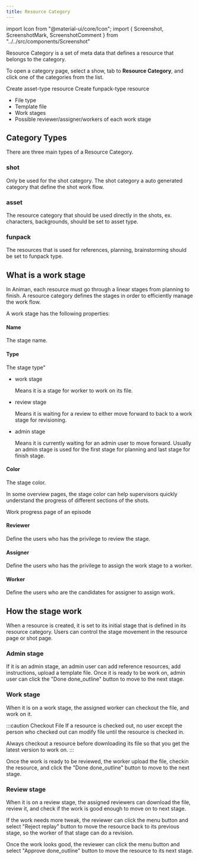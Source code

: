 ```yaml
---
title: Resource Category
---
```

import Icon from "@material-ui/core/Icon";
import { Screenshot, ScreenshotMark, ScreenshotComment } from "../../src/components/Screenshot"

Resource Category is a set of meta data that defines a resource that belongs to the category.

To open a category page, select a show, tab to **Resource Category**, and click one of the categories from the list.

<Screenshot image="/screenshot/resource_category_list.png">
  <ScreenshotMark x="96.3%" y="45%" width="5%" height="8%" textPosition="left">Create asset-type resource</ScreenshotMark>
  <ScreenshotMark x="96.3%" y="82.2%" width="5%" height="8%" textPosition="left">Create funpack-type resource</ScreenshotMark>
</Screenshot>

- File type
- Template file
- Work stages
- Possible reviewer/assigner/workers of each work stage

<Screenshot image="/screenshot/resource_category.png">
  
</Screenshot>

## Category Types

There are three main types of a Resource Category.

### shot

  Only be used for the shot category. The shot category a auto generated category that define the shot work flow.

### asset

  The resource category that should be used directly in the shots, ex. characters, backgrounds, should be set to 
  asset type.

### funpack

  The resources that is used for references, planning, brainstorming should be set to funpack type.


## What is a work stage

In Animan, each resource must go through a linear stages from planning to finish.
A resource category defines the stages in order to efficiently manage the work flow.

A work stage has the following properties:

#### Name
The stage name.

#### Type
The stage type"

- work stage
  
  Means it is a stage for worker to work on its file.

- review stage
  
  Means it is waiting for a review to either move forward to back to a work stage for revisioning.

- admin stage

  Means it is currently waiting for an admin user to move forward.
  Usually an admin stage is used for the first stage for planning and last stage for finish stage.

#### Color
The stage color.

In some overview pages, the stage color can help supervisors quickly understand the progress of
different sections of the shots.

<Screenshot image="/screenshot/episode_work_progress.png">
  <ScreenshotComment>Work progress page of an episode</ScreenshotComment>
</Screenshot>

#### Reviewer
Define the users who has the privilege to review the stage.

#### Assigner
Define the users who has the privilege to assign the work stage to a worker.

#### Worker
Define the users who are the candidates for assigner to assign work.


## How the stage work

When a resource is created, it is set to its initial stage that is defined in its resource category.
Users can control the stage movement in the resource page or shot page.

<Screenshot image="/screenshot/resource_stages_box.png">
</Screenshot>

### Admin stage
If it is an admin stage, an admin user can add reference resources, add instructions, upload a template file.
Once it is ready to be work on, admin user can click the "Done <Icon>done_outline</Icon>" button to move to the next stage.

### Work stage
When it is on a work stage, the assigned worker can checkout the file, and work on it.

:::caution Checkout File
If a resource is checked out, no user except the person who checked out can modify file until the resource is checked in.

Always checkout a resource before downloading its file so that you get the latest version to work on.
:::

Once the work is ready to be reviewed, the worker upload the file, checkin the resource, and click the "Done <Icon>done_outline</Icon>" button to move to the next stage.

### Review stage
When it is on a review stage, the assigned reviewers can download the file, review it, and check if the work is good enough to move on to next stage.

If the work needs more tweak, the reviewer can click the <Icon>menu</Icon> button and select "Reject <Icon>replay</Icon>" button to move the resource
back to its previous stage, so the worker of that stage can do a revision.

Once the work looks good, the reviewer can click the <Icon>menu</Icon> button and select "Approve <Icon>done_outline</Icon>" button to move the resource to its next stage.

<Screenshot image="/screenshot/resource_stages_box_actions.png">
</Screenshot>